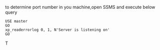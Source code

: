 to determine port number in you machine,open SSMS and execute below query
```
USE master
GO
xp_readerrorlog 0, 1, N'Server is listening on' 
GO
```
T
